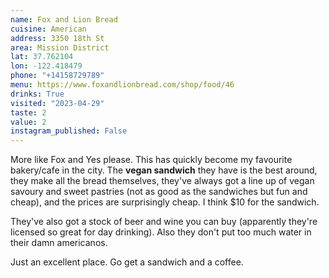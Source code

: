 ```yaml
---
name: Fox and Lion Bread
cuisine: American
address: 3350 18th St
area: Mission District
lat: 37.762104
lon: -122.418479
phone: "+14158729789"
menu: https://www.foxandlionbread.com/shop/food/46
drinks: True
visited: "2023-04-29"
taste: 2
value: 2
instagram_published: False
---
```


More like Fox and Yes please. This has quickly become my favourite bakery/cafe in the city. The **vegan sandwich** they have is the best around, they make all the bread themselves, they've always got a line up of vegan savoury and sweet pastries (not as good as the sandwiches but fun and cheap), and the prices are surprisingly cheap. I think $10 for the sandwich.

They've also got a stock of beer and wine you can buy (apparently they're licensed so great for day drinking). Also they don't put too much water in their damn americanos.

Just an excellent place. Go get a sandwich and a coffee.
